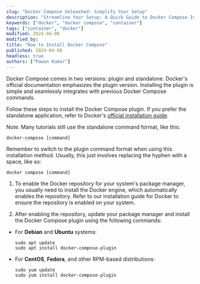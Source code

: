 ```yaml
---
slug: "Docker Compose Unleashed: Simplify Your Setup"
description: "Streamline Your Setup: A Quick Guide to Docker Compose Installation"
keywords: ["docker", "docker compose", "container"]
tags: ["container", "docker"]
modified: 2024-04-08
modified_by:
title: "How to Install Docker Compose"
published: 2024-04-08
headless: true
authors: ["Pawan Kumar"]
---
```


<!--- Installation instructions for Docker Compose -->

Docker Compose comes in two versions: plugin and standalone. Docker's official documentation emphasizes the plugin version. Installing the plugin is simple and seamlessly integrates with previous Docker Compose commands.

Follow these steps to install the Docker Compose plugin. If you prefer the standalone application, refer to Docker's [official installation guide](https://docs.docker.com/compose/install/other/#on-linux).

Note: Many tutorials still use the standalone command format, like this:

```command
docker-compose [command]
```

Remember to switch to the plugin command format when using this installation method. Usually, this just involves replacing the hyphen with a space, like so:

```command
docker compose [command]
```

1. To enable the Docker repository for your system's package manager, you usually need to install the Docker engine, which automatically enables the repository. Refer to our installation guide for Docker to ensure the repository is enabled on your system.

1. After enabling the repository, update your package manager and install the Docker Compose plugin using the following commands:

- For **Debian** and **Ubuntu** systems:

    ```command
    sudo apt update
    sudo apt install docker-compose-plugin
    ```

- For **CentOS**, **Fedora**, and other RPM-based distributions:

    ```command
    sudo yum update
    sudo yum install docker-compose-plugin
    ```
